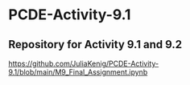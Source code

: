 # PCDE-Activity-9.1

## **Repository for Activity 9.1 and 9.2**

https://github.com/JuliaKenig/PCDE-Activity-9.1/blob/main/M9_Final_Assignment.ipynb
